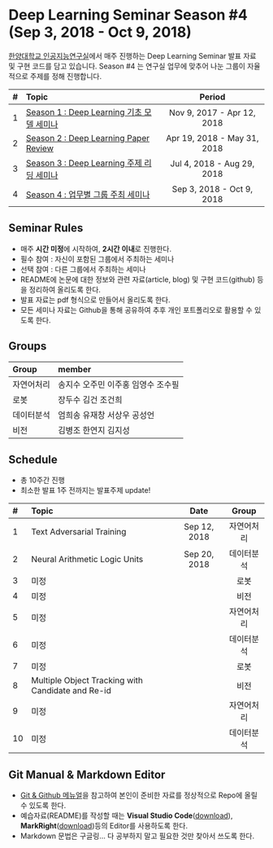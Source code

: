 # Deep Learning Seminar Season #4 (Sep 3, 2018 - Oct 9, 2018)
[한양대학교 인공지능연구실](http://ai.hanyang.ac.kr/)에서 매주 진행하는 Deep Learning Seminar 발표 자료 및 구현 코드를 담고 있습니다. Season #4 는 연구실 업무에 맞추어 나눈 그룹이 자율적으로 주제를 정해 진행합니다.

|#  | Topic                                  | Period |
|:--|:---------------------------------------|:---------------:|
|1  | [Season 1 : Deep Learning 기초 모델 세미나](https://github.com/roomylee/deep-learning-seminar/tree/master/season_1)  | Nov 9, 2017 - Apr 12, 2018|
|2  | [Season 2 : Deep Learning Paper Review](https://github.com/roomylee/deep-learning-seminar/tree/master/season_2) | Apr 19, 2018 - May 31, 2018 |
|3  | [Season 3 : Deep Learning 주제 리딩 세미나](https://github.com/roomylee/deep-learning-seminar) | Jul 4, 2018 - Aug 29, 2018 |
|4  | [Season 4 : 업무별 그룹 주최 세미나](https://github.com/roomylee/deep-learning-seminar/tree/master/season_4) |  Sep 3, 2018 - Oct 9, 2018 |

## Seminar Rules
* 매주 **시간 미정**에 시작하여, **2시간 이내**로 진행한다.
* 필수 참여 : 자신이 포함된 그룹에서 주최하는 세미나
* 선택 참여 : 다른 그룹에서 주최하는 세미나
* README에 논문에 대한 정보와 관련 자료(article, blog) 및 구현 코드(github) 등을 정리하여 올리도록 한다.
* 발표 자료는 pdf 형식으로 만들어서 올리도록 한다.
* 모든 세미나 자료는 Github을 통해 공유하여 추후 개인 포트폴리오로 활용할 수 있도록 한다.

## Groups
| Group | member |
|:--|:--|
| 자연어처리 | 송지수 오주민 이주홍 임영수 조수필|
| 로봇 | 장두수 김건 조건희 |
| 데이터분석 | 엄희송 유재창 서상우 공성언 |
| 비전 | 김병조 한연지 김지성 |


## Schedule
* 총 10주간 진행
* 최소한 발표 1주 전까지는 발표주제 update!

|#  | Topic | Date | Group |
|:--|:--|:--:|:--:|
| 1 | Text Adversarial Training | Sep 12, 2018 | 자연어처리 |
| 2 | Neural Arithmetic Logic Units | Sep 20, 2018 | 데이터분석 |
| 3 | 미정 |  | 로봇 |
| 4 | 미정 |  | 비전 |
| 5 | 미정 |  | 자연어처리 |
| 6 | 미정 |  | 데이터분석 |
| 7 | 미정 |  | 로봇 |
| 8 | Multiple Object Tracking with Candidate and Re-id |  | 비전 |
| 9 | 미정 |  | 자연어처리 |
| 10 | 미정 |  | 데이터분석 |

## Git Manual & Markdown Editor
* [Git & Github 메뉴얼](https://github.com/roomylee/deep-learning-seminar/blob/master/git%20%26%20github.pdf)을 참고하여 본인이 준비한 자료를 정상적으로 Repo에 올릴 수 있도록 한다.
* 예습자료(README)를 작성할 때는 **Visual Studio Code**([download](https://code.visualstudio.com/Download)), **MarkRight**([download](https://github.com/dvcrn/markright/releases/download/0.1.11/MarkRight_Windows64.exe))등의 Editor를 사용하도록 한다.
* Markdown 문법은 구글링... 다 공부하지 말고 필요한 것만 찾아서 쓰도록 한다.
